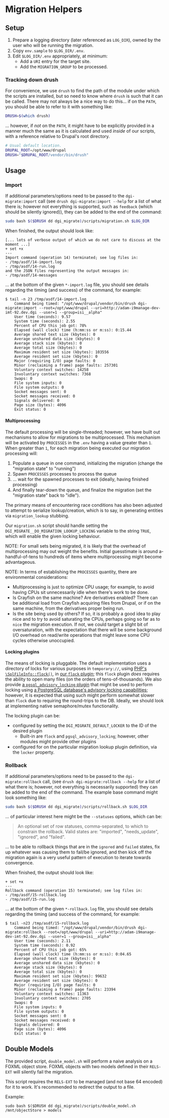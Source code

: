 # Migration Helpers

## Setup

1. Prepare a logging directory (later referenced as `LOG_DIR`), owned by the user who will be running the
   migration.
2. Copy `env.sample` to `$LOG_DIR/.env`.
3. Edit `$LOG_DIR/.env` appropriately, at minimum:
    * Add a `URI` entry for the target site.
    * Add the `MIGRATION_GROUP` to be processed.

### Tracking down drush

For convenience, we use `drush` to find the path of the module under which the
scripts are installed, but so need to know where `drush` is such that it can be
called. There may not always be a nice way to do this... if on the `PATH`, you
should be able to refer to it with something like:

```bash
DRUSH=$(which drush)
```

... however, if _not_ on the `PATH`, it might have to be explicitly provided in
a manner much the same as it is calculated and used _inside_ of our scripts,
with a reference relative to Drupal's root directory.

```bash
# Usual default location.
DRUPAL_ROOT=/opt/www/drupal
DRUSH="$DRUPAL_ROOT/vendor/bin/drush"
```

## Usage

### Import

If additional parameters/options need to be passed to the `dgi-migrate:import`
call (see `drush dgi-migrate:import --help` for a list of what there is;
however not everything is supported, such as `feedback` (which should be
silently ignored)), they can be added to the end of the command:

```bash
sudo bash $($DRUSH dd dgi_migrate)/scripts/migration.sh $LOG_DIR
```

When finished, the output should look like:

```
[... lots of verbose output of which we do not care to discuss at the moment ...]
+ set +x
---
Import command (operation 14) terminated; see log files in:
- /tmp/asdf/14-import.log
- /tmp/asdf/14-run.log
and the JSON files representing the output messages in:
- /tmp/asdf/14-messages
```

... at the bottom of the given `*-import.log` file, you should see details
regarding the timing (and success) of the command, for example:

```
$ tail -n 23 /tmp/asdf/14-import.log
	Command being timed: "/opt/www/drupal/vendor/bin/drush dgi-migrate:import --root=/opt/www/drupal --uri=http://adam-i9manage-dev-imt-92.dev.dgi --user=1 --group=isi__alpha"
	User time (seconds): 9.57
	System time (seconds): 2.55
	Percent of CPU this job got: 78%
	Elapsed (wall clock) time (h:mm:ss or m:ss): 0:15.44
	Average shared text size (kbytes): 0
	Average unshared data size (kbytes): 0
	Average stack size (kbytes): 0
	Average total size (kbytes): 0
	Maximum resident set size (kbytes): 103556
	Average resident set size (kbytes): 0
	Major (requiring I/O) page faults: 0
	Minor (reclaiming a frame) page faults: 257301
	Voluntary context switches: 14258
	Involuntary context switches: 7368
	Swaps: 0
	File system inputs: 0
	File system outputs: 0
	Socket messages sent: 0
	Socket messages received: 0
	Signals delivered: 0
	Page size (bytes): 4096
	Exit status: 0
```

#### Multiprocessing

The default processing will be single-threaded; however, we have built out mechanisms to allow for migrations to be multiprocessed. This mechanism will be activated by `PROCESSES` in the `.env` having a value greater than `1`. When greater than `1`, for each migration being executed our migration processing will:

1. Populate a queue in one command, initializing the migration (change the "migration state" to "running")
2. Spawn `PROCESSES` processes to process the queue
3. ... wait for the spawned processes to exit (ideally, having finished processing)
4. And finally tear-down the queue, and finalize the migration (set the "migration state" back to "idle").

The primary means of encountering race conditions has also been adjusted to attempt to serialize lookup/creation, which is to say, in generating entities via `migration_lookup` stubbing.

Our `migration.sh` script should handle setting the `DGI_MIGRATE__DO_MIGRATION_LOOKUP_LOCKING` variable to the string `TRUE`, which will enable the given locking behaviour.

NOTE: For small sets being migrated, it is likely that the overhead of multiprocessing may out weight the benefits. Initial guesstimate is around a-handful-of-tens to hundreds of items where multiprocessing might become advantageous.

NOTE: In terms of establishing the `PROCESSES` quantity, there are environmental considerations:
* Multiprocessing is just to optimize CPU usage; for example, to avoid having CPUs sit unnecessarily idle when there's work to be done.
* Is Crayfish on the same machine? Are derivatives enabled? There can be additional load from Crayfish acquiring files from Drupal, or if on the same machine, from the derivatives proper being run.
* Is the site being used by others? If so, it is probably a good idea to play nice and to try to avoid saturating the CPUs, perhaps going so far as to `nice` the migration execution. If not, we could target a slight bit of oversaturation, with the expectation that there will be some background I/O overhead on read/write operations that might leave some CPU cycles otherwise unoccupied.

#### Locking plugins

The means of locking is pluggable. The default implementation uses a directory of locks for various purposes in `temporary://`, using [PHP's `\SplFileInfo::flock()`](https://www.php.net/manual/en/splfileobject.flock.php), in [our `flock` plugin](../src/Plugin/dgi_migrate/locker/Flock.php); this `flock` plugin _does_ requires the ability to open many files (on the orders of tens-of-thousands). We also provide [a `pgsql_advisory_locking` plugin](../src/Plugin/dgi_migrate/locker/PgsqlAdvisoryLocking.php) that might be used to perform locking using [a PostgreSQL database's advisory locking capabilities](https://www.postgresql.org/docs/current/functions-admin.html#FUNCTIONS-ADVISORY-LOCKS); however, it is expected that using such might perform somewhat slower than `flock` due to requiring the round-trips to the DB. Ideally, we should look at implementing native semaphore/mutex functionality.

The locking plugin can be:
- configured by setting the `DGI_MIGRATE_DEFAULT_LOCKER` to the ID of the desired plugin
  - Built-in are `flock` and `pgsql_advisory_locking`; however, other modules might provide other plugins
- configured for on the particular migration lookup plugin definition, via the `locker` property.

### Rollback

If additional parameters/options need to be passed to the `dgi-migrate:rollback`
call, (see `drush dgi-migrate:rollback --help` for a list of what there is;
however, not everything is necessarily supported) they can be added to the end of
the command. The example base command might look something like:

```bash
sudo bash $($DRUSH dd dgi_migrate)/scripts/rollback.sh $LOG_DIR
```

... of particular interest here might be the `--statuses` options, which can be:

> An optional set of row statuses, comma-separated, to which to constrain the
rollback. Valid states are: "imported", "needs_update", "ignored", and "failed".

... to be able to rollback things that are in the `ignored` and `failed` states,
fix up whatever was causing them to fail/be ignored, and then kick off the
migration again is a very useful pattern of execution to iterate towards
convergence.

When finished, the output should look like:

```
+ set +x
---
Rollback command (operation 15) terminated; see log files in:
- /tmp/asdf/15-rollback.log
- /tmp/asdf/15-run.log
```

... at the bottom of the given `*-rollback.log` file, you should see details
regarding the timing (and success of the command, for example:

```
$ tail -n23 /tmp/asdf/15-rollback.log
	Command being timed: "/opt/www/drupal/vendor/bin/drush dgi-migrate:rollback --root=/opt/www/drupal --uri=http://adam-i9manage-dev-imt-92.dev.dgi --user=1 --group=isi__alpha"
	User time (seconds): 2.11
	System time (seconds): 0.92
	Percent of CPU this job got: 65%
	Elapsed (wall clock) time (h:mm:ss or m:ss): 0:04.65
	Average shared text size (kbytes): 0
	Average unshared data size (kbytes): 0
	Average stack size (kbytes): 0
	Average total size (kbytes): 0
	Maximum resident set size (kbytes): 99632
	Average resident set size (kbytes): 0
	Major (requiring I/O) page faults: 0
	Minor (reclaiming a frame) page faults: 23394
	Voluntary context switches: 11363
	Involuntary context switches: 2705
	Swaps: 0
	File system inputs: 0
	File system outputs: 0
	Socket messages sent: 0
	Socket messages received: 0
	Signals delivered: 0
	Page size (bytes): 4096
	Exit status: 0
```

## Double Models

The provided script, `double_model.sh` will perform a naive analysis on a FOXML object store. FOXML objects with two models defined in their `RELS-EXT` will silently fail the migration.

This script requires the `RELS-EXT` to be managed (and not base 64 encoded) for it to work. It's recommended to redirect the output to a file.

Example:

```
sudo bash $($DRUSH dd dgi_migrate)/scripts/double_model.sh /mnt/objectStore > models
```
